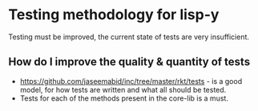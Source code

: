 # Testing methodology for lisp-y

Testing must be improved, the current state of tests are very insufficient.

## How do I improve the quality & quantity of tests

-   https://github.com/jaseemabid/inc/tree/master/rkt/tests - is a good model, for how tests are written and what all should be tested.
-   Tests for each of the methods present in the core-lib is a must.
